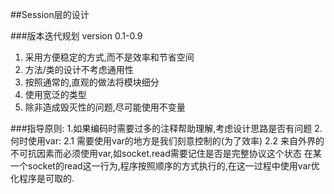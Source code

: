 ##Session层的设计

###版本迭代规划
version 0.1-0.9
  1. 采用方便稳定的方式,而不是效率和节省空间
  2. 方法/类的设计不考虑通用性
  3. 按照通常的,直观的做法将模块细分
  4. 使用宽泛的类型
  5. 除非造成毁灭性的问题,尽可能使用不变量


###指导原则:
  1.如果编码时需要过多的注释帮助理解,考虑设计思路是否有问题
  2.何时使用var:
    2.1 需要使用var的地方是我们刻意控制的(为了效率)
    2.2 来自外界的不可抗因素而必须使用var,如socket.read需要记住是否是完整协议这个状态
        在某一个socket的read这一行为,程序按照顺序的方式执行的,在这一过程中使用var优化程序是可取的.